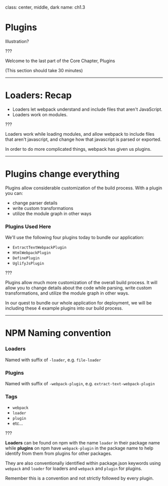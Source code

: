 class: center, middle, dark
name: ch1.3

# Plugins
Illustration?

???

Welcome to the last part of the Core Chapter, Plugins

(This section should take 30 minutes)

---

# Loaders: Recap

* Loaders let webpack understand and include files that aren't JavaScript.
* Loaders work on modules.

???

Loaders work while loading modules, and allow webpack to include files that aren't javascript, and change how that javascript is parsed or exported.

In order to do more complicated things, webpack has given us plugins.

---

# Plugins change everything

Plugins allow considerable customization of the build process. With a plugin you can:

- change parser details
- write custom transformations
- utilize the module graph in other ways

### Plugins Used Here

We'll use the following four plugins today to bundle our application:

- `ExtractTextWebpackPlugin`
- `HtmlWebpackPlugin`
- `DefinePlugin`
- `UglifyJsPlugin`

???

Plugins allow much more customization of the overall build process.  It will allow you to change details about the code while parsing, write custom transformations, and utilize the module graph in other ways.

In our quest to bundle our whole application for deployment, we will be including these 4 example plugins into our build process.

---

# NPM Naming convention

### Loaders

Named with suffix of `-loader`, e.g. `file-loader`

### Plugins

Named with suffix of `-webpack-plugin`, e.g. `extract-text-webpack-plugin`

### Tags

* `webpack`
* `loader`
* `plugin`
* etc...

???

__Loaders__ can be found on npm with the name `loader` in their package name while __plugins__ on npm have `webpack-plugin` in the package name to help identify from them from plugins for other packages.

They are also conventionally identified within package.json keywords using `webpack` and `loader` for loaders and `webpack` and `plugin` for plugins.

Remember this is a convention and not strictly followed by every plugin.
